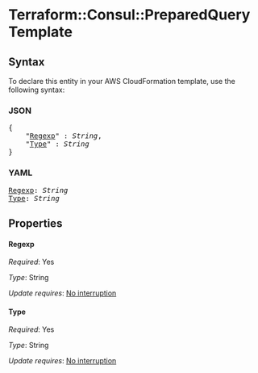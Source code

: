 # Terraform::Consul::PreparedQuery Template

## Syntax

To declare this entity in your AWS CloudFormation template, use the following syntax:

### JSON

<pre>
{
    "<a href="#regexp" title="Regexp">Regexp</a>" : <i>String</i>,
    "<a href="#type" title="Type">Type</a>" : <i>String</i>
}
</pre>

### YAML

<pre>
<a href="#regexp" title="Regexp">Regexp</a>: <i>String</i>
<a href="#type" title="Type">Type</a>: <i>String</i>
</pre>

## Properties

#### Regexp

_Required_: Yes

_Type_: String

_Update requires_: [No interruption](https://docs.aws.amazon.com/AWSCloudFormation/latest/UserGuide/using-cfn-updating-stacks-update-behaviors.html#update-no-interrupt)

#### Type

_Required_: Yes

_Type_: String

_Update requires_: [No interruption](https://docs.aws.amazon.com/AWSCloudFormation/latest/UserGuide/using-cfn-updating-stacks-update-behaviors.html#update-no-interrupt)

